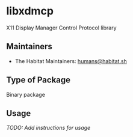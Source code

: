 # libxdmcp

X11 Display Manager Control Protocol library

## Maintainers

* The Habitat Maintainers: <humans@habitat.sh>

## Type of Package

Binary package

## Usage

*TODO: Add instructions for usage*
